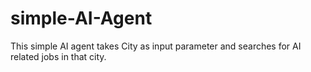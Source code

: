 # simple-AI-Agent
This simple AI agent takes City as input parameter and searches for AI related jobs in that city.
